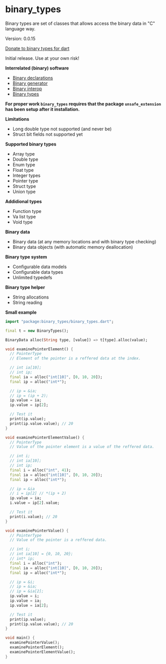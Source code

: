 binary_types
=====

Binary types are set of classes that allows access the binary data in "C" language way.

Version: 0.0.15

[Donate to binary types for dart](https://www.paypal.com/cgi-bin/webscr?cmd=_donations&business=binary.dart@gmail.com&item_name=binary.types.for.dart&currency_code=USD)

Initial release. Use at your own risk!

**Interrelated (binary) software**

- [Binary declarations](https://pub.dartlang.org/packages/binary_declarations)
- [Binary generator](https://pub.dartlang.org/packages/binary_generator)
- [Binary interop](https://pub.dartlang.org/packages/binary_interop)
- [Binary types](https://pub.dartlang.org/packages/binary_types)

**For proper work `binary_types` requires that the package `unsafe_extension` has been setup after it installation.**

**Limitations**

- Long double type not supported (and never be) 
- Struct bit fields not supported yet

**Supported binary types**

- Array type
- Double type
- Enum type
- Float type
- Integer types
- Pointer type
- Struct type
- Union type

**Addidional types**

- Function type
- Va list type
- Void type

**Binary data**

- Binary data (at any memory locations and with binary type checking) 
- Binary data objects (with automatic memory deallocation)

**Binary type system**

- Configurable data models
- Configurable data types
- Unlimited typedefs

**Binary type helper**

- String allocations
- String reading

**Small example**

```dart
import "package:binary_types/binary_types.dart";

final t = new BinaryTypes();

BinaryData alloc(String type, [value]) => t[type].alloc(value);

void examinePointerElement() {
  // PointerType
  // Element of the pointer is a reffered data at the index.

  // int ia[10];
  // int ip;
  final ia = alloc("int[10]", [0, 10, 20]);
  final ip = alloc("int*");

  // ip = &ia;
  // ip = (ip + 2);
  ip.value = ia;
  ip.value = ip[2];

  // Test it
  print(ip.value);
  print(ip.value.value); // 20
}

void examinePointerElementValue() {
  // PointerType
  // Value of the pointer element is a value of the reffered data.

  // int i;
  // int ia[10];
  // int ip;
  final i = alloc("int", 41);
  final ia = alloc("int[10]", [0, 10, 20]);
  final ip = alloc("int*");

  // ip = &ia
  // i = ip[2] // *(ip + 2)
  ip.value = ia;
  i.value = ip[2].value;

  // Test it
  print(i.value); // 20
}

void examinePointerValue() {
  // PointerType
  // Value of the pointer is a reffered data.

  // int i;
  // int ia[10] = {0, 10, 20};
  // int* ip;
  final i = alloc("int");
  final ia = alloc("int[10]", [0, 10, 20]);
  final ip = alloc("int*");

  // ip = &i;
  // ip = &ia;
  // ip = &ia[2];
  ip.value = i;
  ip.value = ia;
  ip.value = ia[2];

  // Test it
  print(ip.value);
  print(ip.value.value); // 20
}

void main() {
  examinePointerValue();
  examinePointerElement();
  examinePointerElementValue();
}

```
